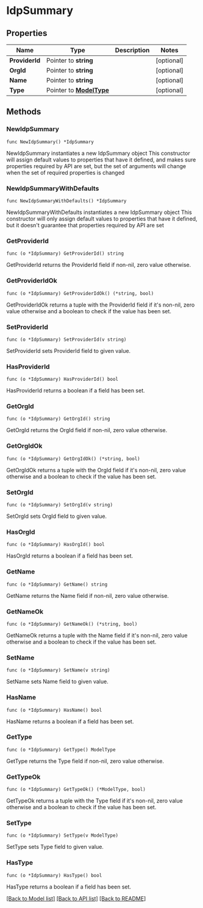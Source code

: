 # IdpSummary

## Properties

Name | Type | Description | Notes
------------ | ------------- | ------------- | -------------
**ProviderId** | Pointer to **string** |  | [optional] 
**OrgId** | Pointer to **string** |  | [optional] 
**Name** | Pointer to **string** |  | [optional] 
**Type** | Pointer to [**ModelType**](ModelType.md) |  | [optional] 

## Methods

### NewIdpSummary

`func NewIdpSummary() *IdpSummary`

NewIdpSummary instantiates a new IdpSummary object
This constructor will assign default values to properties that have it defined,
and makes sure properties required by API are set, but the set of arguments
will change when the set of required properties is changed

### NewIdpSummaryWithDefaults

`func NewIdpSummaryWithDefaults() *IdpSummary`

NewIdpSummaryWithDefaults instantiates a new IdpSummary object
This constructor will only assign default values to properties that have it defined,
but it doesn't guarantee that properties required by API are set

### GetProviderId

`func (o *IdpSummary) GetProviderId() string`

GetProviderId returns the ProviderId field if non-nil, zero value otherwise.

### GetProviderIdOk

`func (o *IdpSummary) GetProviderIdOk() (*string, bool)`

GetProviderIdOk returns a tuple with the ProviderId field if it's non-nil, zero value otherwise
and a boolean to check if the value has been set.

### SetProviderId

`func (o *IdpSummary) SetProviderId(v string)`

SetProviderId sets ProviderId field to given value.

### HasProviderId

`func (o *IdpSummary) HasProviderId() bool`

HasProviderId returns a boolean if a field has been set.

### GetOrgId

`func (o *IdpSummary) GetOrgId() string`

GetOrgId returns the OrgId field if non-nil, zero value otherwise.

### GetOrgIdOk

`func (o *IdpSummary) GetOrgIdOk() (*string, bool)`

GetOrgIdOk returns a tuple with the OrgId field if it's non-nil, zero value otherwise
and a boolean to check if the value has been set.

### SetOrgId

`func (o *IdpSummary) SetOrgId(v string)`

SetOrgId sets OrgId field to given value.

### HasOrgId

`func (o *IdpSummary) HasOrgId() bool`

HasOrgId returns a boolean if a field has been set.

### GetName

`func (o *IdpSummary) GetName() string`

GetName returns the Name field if non-nil, zero value otherwise.

### GetNameOk

`func (o *IdpSummary) GetNameOk() (*string, bool)`

GetNameOk returns a tuple with the Name field if it's non-nil, zero value otherwise
and a boolean to check if the value has been set.

### SetName

`func (o *IdpSummary) SetName(v string)`

SetName sets Name field to given value.

### HasName

`func (o *IdpSummary) HasName() bool`

HasName returns a boolean if a field has been set.

### GetType

`func (o *IdpSummary) GetType() ModelType`

GetType returns the Type field if non-nil, zero value otherwise.

### GetTypeOk

`func (o *IdpSummary) GetTypeOk() (*ModelType, bool)`

GetTypeOk returns a tuple with the Type field if it's non-nil, zero value otherwise
and a boolean to check if the value has been set.

### SetType

`func (o *IdpSummary) SetType(v ModelType)`

SetType sets Type field to given value.

### HasType

`func (o *IdpSummary) HasType() bool`

HasType returns a boolean if a field has been set.


[[Back to Model list]](../README.md#documentation-for-models) [[Back to API list]](../README.md#documentation-for-api-endpoints) [[Back to README]](../README.md)


